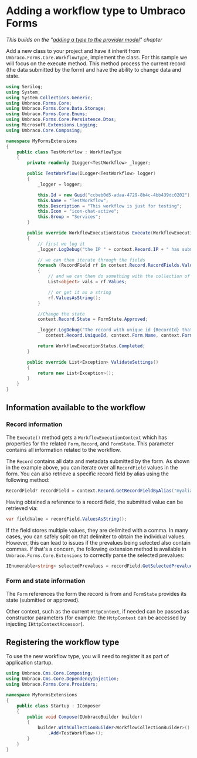 # Adding a workflow type to Umbraco Forms

*This builds on the "[adding a type to the provider model](adding-a-type.md)" chapter*

Add a new class to your project and have it inherit from `Umbraco.Forms.Core.WorkflowType`, implement the class. For this sample we will focus on the execute method. This method process the current record (the data submitted by the form) and have the ability to change data and state.

```csharp
using Serilog;
using System;
using System.Collections.Generic;
using Umbraco.Forms.Core;
using Umbraco.Forms.Core.Data.Storage;
using Umbraco.Forms.Core.Enums;
using Umbraco.Forms.Core.Persistence.Dtos;
using Microsoft.Extensions.Logging;
using Umbraco.Core.Composing;

namespace MyFormsExtensions
{
    public class TestWorkflow : WorkflowType
    {
        private readonly ILogger<TestWorkflow> _logger;

        public TestWorkflow(ILogger<TestWorkflow> logger)
        {
            _logger = logger;

            this.Id = new Guid("ccbeb0d5-adaa-4729-8b4c-4bb439dc0202");
            this.Name = "TestWorkflow";
            this.Description = "This workflow is just for testing";
            this.Icon = "icon-chat-active";
            this.Group = "Services";
        }

        public override WorkflowExecutionStatus Execute(WorkflowExecutionContext context)
        {
            // first we log it
            _logger.LogDebug("the IP " + context.Record.IP + " has submitted a record");

            // we can then iterate through the fields
            foreach (RecordField rf in context.Record.RecordFields.Values)
            {
                // and we can then do something with the collection of values on each field
                List<object> vals = rf.Values;

                // or get it as a string
                rf.ValuesAsString();
            }

            //Change the state
            context.Record.State = FormState.Approved;

            _logger.LogDebug("The record with unique id {RecordId} that was submitted via the Form {FormName} with id {FormId} has been changed to {RecordState} state",
               context.Record.UniqueId, context.Form.Name, context.Form.Id, "approved");

            return WorkflowExecutionStatus.Completed;
        }

        public override List<Exception> ValidateSettings()
        {
            return new List<Exception>();
        }
    }
}
```

## Information available to the workflow

### Record information

The `Execute()` method gets a `WorkflowExecutionContext` which has properties for the related `Form`, `Record`, and `FormState`.  This parameter contains all information related to the workflow.

The `Record` contains all data and metadata submitted by the form.  As shown in the example above, you can iterate over all `RecordField` values in the form. You can also retrieve a specific record field by alias using the following method:

```csharp
RecordField? recordField = context.Record.GetRecordFieldByAlias("myalias");
```

Having obtained a reference to a record field, the submitted value can be retrieved via:

```csharp
var fieldValue = recordField.ValuesAsString();
```

If the field stores multiple values, they are delimited with a comma. In many cases, you can safely split on that delimiter to obtain the individual values. However, this can lead to issues if the prevalues being selected also contain commas. If that's a concern, the following extension method is available in `Umbraco.Forms.Core.Extensions` to correctly parse the selected prevalues:

```csharp
IEnumerable<string> selectedPrevalues = recordField.GetSelectedPrevalues();
```

### Form and state information

The `Form` references the form the record is from and `FormState` provides its state (submitted or approved).

Other context, such as the current `HttpContext`, if needed can be passed as constructor parameters (for example: the `HttpContext` can be accessed by injecting `IHttpContextAccessor`).

## Registering the workflow type

To use the new workflow type, you will need to register it as part of application startup.

```csharp
using Umbraco.Cms.Core.Composing;
using Umbraco.Cms.Core.DependencyInjection;
using Umbraco.Forms.Core.Providers;

namespace MyFormsExtensions
{
    public class Startup : IComposer
    {
        public void Compose(IUmbracoBuilder builder)
        {
            builder.WithCollectionBuilder<WorkflowCollectionBuilder>()
                .Add<TestWorkflow>();
        }
    }
}
```
